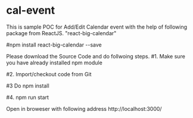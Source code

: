 # cal-event
This is sample POC for Add/Edit Calendar event with the help of following package from ReactJS.
"react-big-calendar"

#npm install react-big-calendar --save

Please download the Source Code and do follwoing steps.
#1. Make sure you have already installed npm module 

#2. Import/checkout code from Git

#3 Do npm install

#4. npm run start

Open in broweser with following address
http://localhost:3000/
